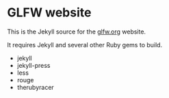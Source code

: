 # GLFW website

This is the Jekyll source for the [glfw.org](http://www.glfw.org/) website.

It requires Jekyll and several other Ruby gems to build.

 - jekyll
 - jekyll-press
 - less
 - rouge
 - therubyracer

